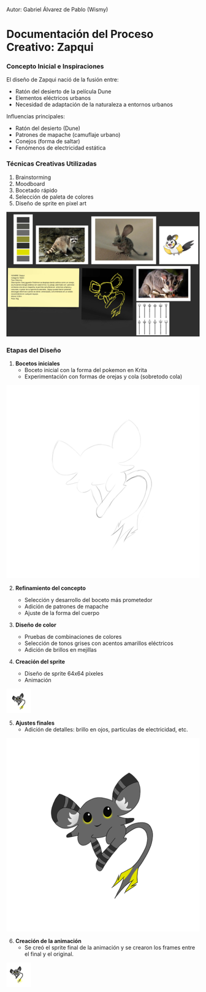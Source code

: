 Autor: Gabriel Álvarez de Pablo (Wismy)

# Documentación del Proceso Creativo: Zapqui

### Concepto Inicial e Inspiraciones

El diseño de Zapqui nació de la fusión entre:
- Ratón del desierto de la película Dune
- Elementos eléctricos urbanos
- Necesidad de adaptación de la naturaleza a entornos urbanos

Influencias principales:
- Ratón del desierto (Dune)
- Patrones de mapache (camuflaje urbano)
- Conejos (forma de saltar)
- Fenómenos de electricidad estática

### Técnicas Creativas Utilizadas

1. Brainstorming
2. Moodboard
3. Bocetado rápido
4. Selección de paleta de colores
5. Diseño de sprite en pixel art

![Moodboard](images/moodboard.jpg)


### Etapas del Diseño

1. **Bocetos iniciales**
   - Boceto inicial con la forma del pokemon en Krita
   - Experimentación con formas de orejas y cola (sobretodo cola)

![Boceto](images/boceto.png)

2. **Refinamiento del concepto**
   - Selección y desarrollo del boceto más prometedor
   - Adición de patrones de mapache
   - Ajuste de la forma del cuerpo

3. **Diseño de color**
   - Pruebas de combinaciones de colores
   - Selección de tonos grises con acentos amarillos eléctricos
   - Adición de brillos en mejillas

4. **Creación del sprite**
   - Diseño de sprite 64x64 píxeles
   - Animación

![Sprite](images/sprite.png)

5. **Ajustes finales**
   - Adición de detalles: brillo en ojos, particulas de electricidad, etc.

![Dibujo](images/draw.png)

6. **Creación de la animación**
   - Se creó el sprite final de la animación y se crearon los frames entre el final y el original.

![Animation](images/animation.gif)

